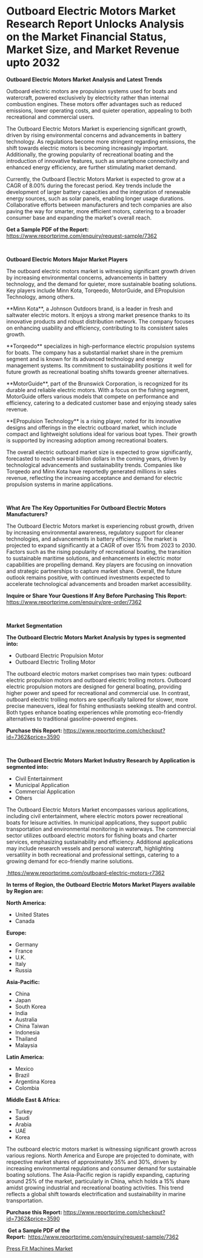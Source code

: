 <p><h1>Outboard Electric Motors Market Research Report Unlocks Analysis on the Market Financial Status, Market Size, and Market Revenue upto 2032</h1></p><p><strong>Outboard Electric Motors Market Analysis and Latest Trends</strong></p>
<p><p>Outboard electric motors are propulsion systems used for boats and watercraft, powered exclusively by electricity rather than internal combustion engines. These motors offer advantages such as reduced emissions, lower operating costs, and quieter operation, appealing to both recreational and commercial users. </p><p>The Outboard Electric Motors Market is experiencing significant growth, driven by rising environmental concerns and advancements in battery technology. As regulations become more stringent regarding emissions, the shift towards electric motors is becoming increasingly important. Additionally, the growing popularity of recreational boating and the introduction of innovative features, such as smartphone connectivity and enhanced energy efficiency, are further stimulating market demand.</p><p>Currently, the Outboard Electric Motors Market is expected to grow at a CAGR of 8.00% during the forecast period. Key trends include the development of larger battery capacities and the integration of renewable energy sources, such as solar panels, enabling longer usage durations. Collaborative efforts between manufacturers and tech companies are also paving the way for smarter, more efficient motors, catering to a broader consumer base and expanding the market's overall reach.</p></p>
<p><strong>Get a Sample PDF of the Report:&nbsp;</strong> <a href="https://www.reportprime.com/enquiry/request-sample/7362?utm_campaign=2778&utm_medium=2&utm_source=Github&utm_content=ia&utm_term=19032025&utm_id=outboard-electric-motors">https://www.reportprime.com/enquiry/request-sample/7362</a></p>
<p>&nbsp;</p>
<p><strong>Outboard Electric Motors Major Market Players</strong></p>
<p><p>The outboard electric motors market is witnessing significant growth driven by increasing environmental concerns, advancements in battery technology, and the demand for quieter, more sustainable boating solutions. Key players include Minn Kota, Torqeedo, MotorGuide, and EPropulsion Technology, among others.</p><p>**Minn Kota**, a Johnson Outdoors brand, is a leader in fresh and saltwater electric motors. It enjoys a strong market presence thanks to its innovative products and robust distribution network. The company focuses on enhancing usability and efficiency, contributing to its consistent sales growth.</p><p>**Torqeedo** specializes in high-performance electric propulsion systems for boats. The company has a substantial market share in the premium segment and is known for its advanced technology and energy management systems. Its commitment to sustainability positions it well for future growth as recreational boating shifts towards greener alternatives.</p><p>**MotorGuide**, part of the Brunswick Corporation, is recognized for its durable and reliable electric motors. With a focus on the fishing segment, MotorGuide offers various models that compete on performance and efficiency, catering to a dedicated customer base and enjoying steady sales revenue.</p><p>**EPropulsion Technology** is a rising player, noted for its innovative designs and offerings in the electric outboard market, which include compact and lightweight solutions ideal for various boat types. Their growth is supported by increasing adoption among recreational boaters.</p><p>The overall electric outboard market size is expected to grow significantly, forecasted to reach several billion dollars in the coming years, driven by technological advancements and sustainability trends. Companies like Torqeedo and Minn Kota have reportedly generated millions in sales revenue, reflecting the increasing acceptance and demand for electric propulsion systems in marine applications.</p></p>
<p>&nbsp;</p>
<p><strong>What Are The Key Opportunities For Outboard Electric Motors Manufacturers?</strong></p>
<p><p>The Outboard Electric Motors market is experiencing robust growth, driven by increasing environmental awareness, regulatory support for cleaner technologies, and advancements in battery efficiency. The market is projected to expand significantly at a CAGR of over 15% from 2023 to 2030. Factors such as the rising popularity of recreational boating, the transition to sustainable maritime solutions, and enhancements in electric motor capabilities are propelling demand. Key players are focusing on innovation and strategic partnerships to capture market share. Overall, the future outlook remains positive, with continued investments expected to accelerate technological advancements and broaden market accessibility.</p></p>
<p><strong>Inquire or Share Your Questions If Any Before Purchasing This Report:</strong> <a href="https://www.reportprime.com/enquiry/pre-order/7362?utm_campaign=2778&utm_medium=2&utm_source=Github&utm_content=ia&utm_term=19032025&utm_id=outboard-electric-motors">https://www.reportprime.com/enquiry/pre-order/7362</a></p>
<p>&nbsp;</p>
<p><strong>Market Segmentation</strong></p>
<p><strong>The Outboard Electric Motors Market Analysis by types is segmented into:</strong></p>
<p><ul><li>Outboard Electric Propulsion Motor</li><li>Outboard Electric Trolling Motor</li></ul></p>
<p><p>The outboard electric motors market comprises two main types: outboard electric propulsion motors and outboard electric trolling motors. Outboard electric propulsion motors are designed for general boating, providing higher power and speed for recreational and commercial use. In contrast, outboard electric trolling motors are specifically tailored for slower, more precise maneuvers, ideal for fishing enthusiasts seeking stealth and control. Both types enhance boating experiences while promoting eco-friendly alternatives to traditional gasoline-powered engines.</p></p>
<p><strong>Purchase this Report:&nbsp;</strong><a href="https://www.reportprime.com/checkout?id=7362&price=3590&utm_campaign=2778&utm_medium=2&utm_source=Github&utm_content=ia&utm_term=19032025&utm_id=outboard-electric-motors">https://www.reportprime.com/checkout?id=7362&price=3590</a></p>
<p>&nbsp;</p>
<p><strong>The Outboard Electric Motors Market Industry Research by Application is segmented into:</strong></p>
<p><ul><li>Civil Entertainment</li><li>Municipal Application</li><li>Commercial Application</li><li>Others</li></ul></p>
<p><p>The Outboard Electric Motors Market encompasses various applications, including civil entertainment, where electric motors power recreational boats for leisure activities. In municipal applications, they support public transportation and environmental monitoring in waterways. The commercial sector utilizes outboard electric motors for fishing boats and charter services, emphasizing sustainability and efficiency. Additional applications may include research vessels and personal watercraft, highlighting versatility in both recreational and professional settings, catering to a growing demand for eco-friendly marine solutions.</p></p>
<p><a href="https://www.reportprime.com/outboard-electric-motors-r7362?utm_campaign=2778&utm_medium=2&utm_source=Github&utm_content=ia&utm_term=19032025&utm_id=outboard-electric-motors">&nbsp;https://www.reportprime.com/outboard-electric-motors-r7362</a></p>
<p><strong>In terms of Region, the Outboard Electric Motors Market Players available by Region are:</strong></p>
<p>
    <p> <strong> North America: </strong>
        <ul>
            <li>United States</li>
            <li>Canada</li>
        </ul>
        </p> 
    <p> <strong> Europe: </strong>
        <ul>
            <li>Germany</li>
            <li>France</li>
            <li>U.K.</li>
            <li>Italy</li>
            <li>Russia</li>
        </ul>
        </p> 
    <p> <strong> Asia-Pacific: </strong>
        <ul>
            <li>China</li>
            <li>Japan</li>
            <li>South Korea</li>
            <li>India</li>
            <li>Australia</li>
            <li>China Taiwan</li>
            <li>Indonesia</li>
            <li>Thailand</li>
            <li>Malaysia</li>
        </ul>
        </p> 
    <p> <strong> Latin America: </strong>
        <ul>
            <li>Mexico</li>
            <li>Brazil</li>
            <li>Argentina Korea</li>
            <li>Colombia</li>
        </ul>
        </p> 
    <p> <strong> Middle East & Africa: </strong>
        <ul>
            <li>Turkey</li>
            <li>Saudi</li>
            <li>Arabia</li>
            <li>UAE</li>
            <li>Korea</li>
        </ul>
    </p>
    </p>
<p><p>The outboard electric motors market is witnessing significant growth across various regions. North America and Europe are projected to dominate, with respective market shares of approximately 35% and 30%, driven by increasing environmental regulations and consumer demand for sustainable boating solutions. The Asia-Pacific region is rapidly expanding, capturing around 25% of the market, particularly in China, which holds a 15% share amidst growing industrial and recreational boating activities. This trend reflects a global shift towards electrification and sustainability in marine transportation.</p></p>
<p><strong>Purchase this Report: </strong><a href="https://www.reportprime.com/checkout?id=7362&price=3590&utm_campaign=2778&utm_medium=2&utm_source=Github&utm_content=ia&utm_term=19032025&utm_id=outboard-electric-motors">https://www.reportprime.com/checkout?id=7362&price=3590</a></p>
<p>&nbsp;<strong>Get a Sample PDF of the Report:&nbsp;&nbsp;</strong><a href="https://www.reportprime.com/enquiry/request-sample/7362?utm_campaign=2778&utm_medium=2&utm_source=Github&utm_content=ia&utm_term=19032025&utm_id=outboard-electric-motors">https://www.reportprime.com/enquiry/request-sample/7362</a></p>
<p><strong></strong></p>
<p><p><a href="https://github.com/MonroeBullock54/Market-Research-Report-List-2/blob/main/press-fit-machines-market.md?utm_campaign=2778&utm_medium=2&utm_source=Github&utm_content=ia&utm_term=19032025&utm_id=outboard-electric-motors">Press Fit Machines Market</a></p></p>